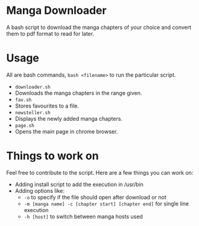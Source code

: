 Manga Downloader
================

A bash script to download the manga chapters of your choice and convert them to pdf format to read for later.

Usage
=====

All are bash commands, `bash <filename>` to run the particular script.
 * `downloader.sh`
  * Downloads the manga chapters in the range given.
 * `fav.sh`
  * Stores favourites to a file.
 * `newsteller.sh`
  * Displays the newly added manga chapters.
 * `page.sh`
  * Opens the main page in chrome browser.

Things to work on
=================

Feel free to contribute to the script. Here are a few things you can work on:

* Adding install script to add the execution in /usr/bin
* Adding options like:
  * `-o` to specify if the file should open after download or not
  * `-m [manga name] -c [chapter start] [chapter end]` for single line execution
  * `-h [host]` to switch between manga hosts used
